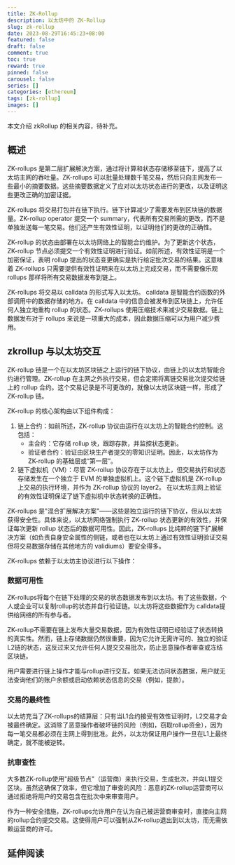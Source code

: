 ```yaml
---
title: ZK-Rollup
description: 以太坊中的 ZK-Rollup
slug: zk-rollup
date: 2023-08-29T16:45:23+08:00
featured: false
draft: false
comment: true
toc: true
reward: true
pinned: false
carousel: false
series: []
categories: [ethereum]
tags: [zk-rollup]
images: []
---
```


本文介绍 zkRollup 的相关内容，待补充。

## 概述

ZK-rollups 是第二层扩展解决方案，通过将计算和状态存储移至链下，提高了以太坊主网的吞吐量。ZK-rollups 可以批量处理数千笔交易，然后只向主网发布一些最小的摘要数据。这些摘要数据定义了应对以太坊状态进行的更改，以及证明这些更改正确的加密证据。

ZK-rollups 将交易打包并在链下执行。链下计算减少了需要发布到区块链的数据量。ZK-rollup operator 提交一个 summary，代表所有交易所需的更改，而不是单独发送每一笔交易。他们还产生有效性证明，以证明他们的更改的正确性。

ZK-rollup 的状态由部署在以太坊网络上的智能合约维护。为了更新这个状态，ZK-rollup 节点必须提交一个有效性证明进行验证。如前所述，有效性证明是一个加密保证，表明 rollup 提出的状态变更确实是执行给定批次交易的结果。这意味着 ZK-rollups 只需要提供有效性证明来在以太坊上完成交易，而不需要像乐观 rollups 那样将所有交易数据发布到链上。

ZK-rollups 将交易以 calldata 的形式写入以太坊。 calldata 是智能合约函数的外部调用中的数据存储的地方。在 calldata 中的信息会被发布到区块链上，允许任何人独立地重构 rollup 的状态。ZK-rollups 使用压缩技术来减少交易数据。链上数据发布对于 rollups 来说是一项重大的成本，因此数据压缩可以为用户减少费用。

## zkrollup 与以太坊交互

ZK-rollup 链是一个在以太坊区块链之上运行的链下协议，由链上的以太坊智能合约进行管理。ZK-rollup 在主网之外执行交易，但会定期将离链交易批次提交给链上的 rollup 合约。这个交易记录是不可更改的，就像以太坊区块链一样，形成了 ZK-rollup 链。

ZK-rollup 的核心架构由以下组件构成：

1. 链上合约：如前所述，ZK-rollup 协议由运行在以太坊上的智能合约控制。这包括：
   - 主合约：它存储 rollup 块，跟踪存款，并监控状态更新。
   - 验证者合约：验证由区块生产者提交的零知识证明。因此，以太坊作为 ZK-rollup 的基础层或“第一层”。
2. 链下虚拟机（VM）：尽管 ZK-rollup 协议存在于以太坊上，但交易执行和状态存储发生在一个独立于 EVM 的单独虚拟机上。这个链下虚拟机是 ZK-rollup 上交易的执行环境，并作为 ZK-rollup 协议的 layer2。 在以太坊主网上验证的有效性证明保证了链下虚拟机中状态转换的正确性。

ZK-rollups 是"混合扩展解决方案"——这些是独立运行的链下协议，但从以太坊获得安全性。具体来说，以太坊网络强制执行 ZK-rollup 状态更新的有效性，并保证每次更新 rollup 状态后的数据可用性。因此，ZK-rollups 比纯粹的链下扩展解决方案（如负责自身安全属性的侧链，或者也在以太坊上通过有效性证明验证交易但将交易数据存储在其他地方的 validiums）要安全得多。

ZK-rollups 依赖于以太坊主协议进行以下操作：

### 数据可用性

ZK-rollups将每个在链下处理的交易的状态数据发布到以太坊。有了这些数据，个人或企业可以复制rollup的状态并自行验证链。以太坊将这些数据作为 calldata提供给网络的所有参与者。

ZK-rollup不需要在链上发布大量交易数据，因为有效性证明已经验证了状态转换的真实性。然而，链上存储数据仍然很重要，因为它允许无需许可的、独立的验证L2链的状态，这反过来又允许任何人提交交易批次，防止恶意操作者审查或冻结区块链。

用户需要进行链上操作才能与rollup进行交互。如果无法访问状态数据，用户就无法查询他们的账户余额或启动依赖状态信息的交易（例如，提款）。

### 交易的最终性

以太坊充当了ZK-rollups的结算层：只有当L1合约接受有效性证明时，L2交易才会被最终确定。这消除了恶意操作者破坏链的风险（例如，窃取rollup资金），因为每一笔交易都必须在主网上得到批准。此外，以太坊保证用户操作一旦在L1上最终确定，就不能被逆转。

### 抗审查性

大多数ZK-rollup使用"超级节点"（运营商）来执行交易，生成批次，并向L1提交区块。虽然这确保了效率，但它增加了审查的风险：恶意的ZK-rollup运营商可以通过拒绝将用户的交易包含在批次中来审查用户。

作为一种安全措施，ZK-rollups允许用户在认为自己被运营商审查时，直接向主网的rollup合约提交交易。这使得用户可以强制从ZK-rollup退出到以太坊，而无需依赖运营商的许可。

## 延伸阅读

